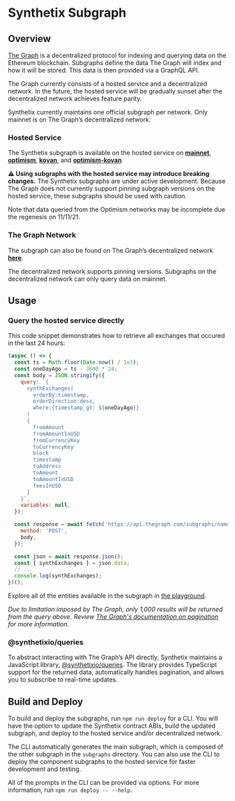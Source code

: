 # Synthetix Subgraph

## Overview

[The Graph](https://thegraph.com/) is a decentralized protocol for indexing and querying data on the Ethereum blockchain. Subgraphs define the data The Graph will index and how it will be stored. This data is then provided via a GraphQL API.

The Graph currently consists of a hosted service and a decentralized network. In the future, the hosted service will be gradually sunset after the decentralized network achieves feature parity.

Synthetix currently maintains one official subgraph per network. Only mainnet is on The Graph’s decentralized network.

### Hosted Service

The Synthetix subgraph is available on the hosted service on **[mainnet](https://thegraph.com/hosted-service/subgraph/synthetixio-team/mainnet-main)**, **[optimism](https://thegraph.com/hosted-service/subgraph/synthetixio-team/optimism-main)**, **[kovan](https://thegraph.com/hosted-service/subgraph/synthetixio-team/kovan-main)**, and **[optimism-kovan](https://thegraph.com/hosted-service/subgraph/synthetixio-team/optimism-kovan-main)**

**⚠️ Using subgraphs with the hosted service may introduce breaking changes.** The Synthetix subgraphs are under active development. Because The Graph does not currently support pinning subgraph versions on the hosted service, these subgraphs should be used with caution.

Note that data queried from the Optimism networks may be incomplete due the regenesis on 11/11/21.

### The Graph Network

The subgraph can also be found on The Graph’s decentralized network **[here](https://thegraph.com/explorer/subgraph?id=0xde910777c787903f78c89e7a0bf7f4c435cbb1fe-0&view=Overview)**.

The decentralized network supports pinning versions. Subgraphs on the decentralized network can only query data on mainnet.

## Usage

### Query the hosted service directly

This code snippet demonstrates how to retrieve all exchanges that occured in the last 24 hours:

```javascript
(async () => {
  const ts = Math.floor(Date.now() / 1e3);
  const oneDayAgo = ts - 3600 * 24;
  const body = JSON.stringify({
    query: `{
      synthExchanges(
        orderBy:timestamp,
        orderDirection:desc,
        where:{timestamp_gt: ${oneDayAgo}}
      )
      {
        fromAmount
        fromAmountInUSD
        fromCurrencyKey
        toCurrencyKey
        block
        timestamp
        toAddress
        toAmount
        toAmountInUSD
        feesInUSD
      }
    }`,
    variables: null,
  });

  const response = await fetch('https://api.thegraph.com/subgraphs/name/synthetixio-team/mainnet-main', {
    method: 'POST',
    body,
  });

  const json = await response.json();
  const { synthExchanges } = json.data;
  // ...
  console.log(synthExchanges);
})();
```

Explore all of the entities available in the subgraph in [the playground](https://thegraph.com/hosted-service/subgraph/synthetixio-team/mainnet-main?selected=playground).

_Due to limitation imposed by The Graph, only 1,000 results will be returned from the query above. Review [The Graph's documentation on pagination](https://thegraph.com/docs/graphql-api#pagination) for more information._

### @synthetixio/queries

To abstract interacting with The Graph’s API directly, Synthetix maintains a JavaScript library, [@synthetixio/queries](https://github.com/Synthetixio/js-monorepo/tree/master/packages/queries). The library provides TypeScript support for the returned data, automatically handles pagination, and allows you to subscribe to real-time updates.

## Build and Deploy

To build and deploy the subgraphs, run `npm run deploy` for a CLI. You will have the option to update the Synthetix contract ABIs, build the updated subgraph, and deploy to the hosted service and/or decentralized network.

The CLI automatically generates the main subgraph, which is composed of the other subgraph in the `subgraphs` directory. You can also use the CLI to deploy the component subgraphs to the hosted service for faster development and testing.

All of the prompts in the CLI can be provided via options. For more information, run `npm run deploy -- --help`.
